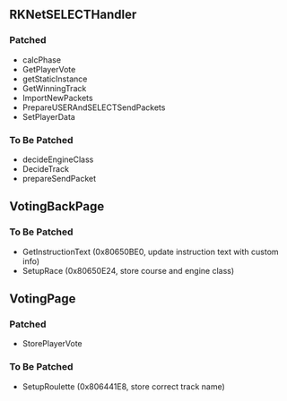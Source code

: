 ## RKNetSELECTHandler
### Patched
- calcPhase
- GetPlayerVote
- getStaticInstance
- GetWinningTrack
- ImportNewPackets
- PrepareUSERAndSELECTSendPackets
- SetPlayerData

### To Be Patched
- decideEngineClass
- DecideTrack
- prepareSendPacket

## VotingBackPage
### To Be Patched
- GetInstructionText (0x80650BE0, update instruction text with custom info)
- SetupRace (0x80650E24, store course and engine class)

## VotingPage
### Patched
- StorePlayerVote

### To Be Patched
- SetupRoulette (0x806441E8, store correct track name)

